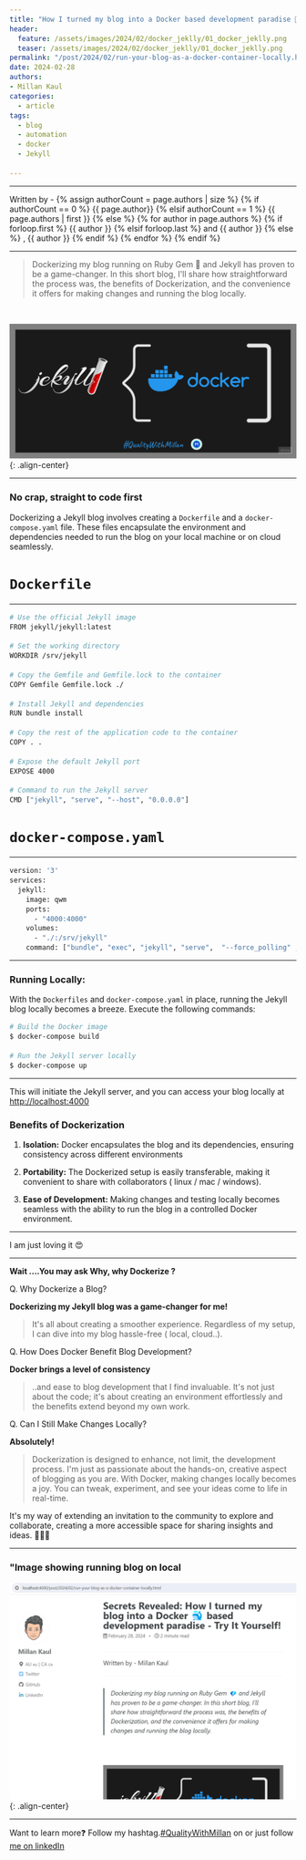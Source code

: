 ```yaml
---
title: "How I turned my blog into a Docker based development paradise 🐳 - Try It Yourself!"
header:
  feature: /assets/images/2024/02/docker_jeklly/01_docker_jeklly.png
  teaser: /assets/images/2024/02/docker_jeklly/01_docker_jeklly.png
permalink: "/post/2024/02/run-your-blog-as-a-docker-container-locally.html"
date: 2024-02-28
authors:
- Millan Kaul
categories:
  - article
tags:
  - blog
  - automation
  - docker
  - Jekyll
  
---
```


<hr>
<p>
 Written by -
{% assign authorCount = page.authors | size %}
{% if authorCount == 0 %}
   {{ page.author}}
{% elsif authorCount == 1 %}
    {{ page.authors | first }}         
{% else %}
    {% for author in page.authors %}
        {% if forloop.first %}
            {{ author }}
        {% elsif forloop.last %}
            and {{ author }}
        {% else %}
            , {{ author }}
        {% endif %}
    {% endfor %}
{% endif %}
</p>

<hr>

> Dockerizing my blog running on Ruby Gem 💎 and Jekyll has proven to be a game-changer. In this short blog, I'll share how straightforward the process was, the benefits of Dockerization, and the convenience it offers for making changes and running the blog locally.

<br>

!["Banner image with Jeklly and docker icons for the blog on using docker by Millan Kaul on his blog Quality With Millan"](/assets/images/2024/02/docker_jeklly/01_docker_jeklly.png){: .align-center}

<hr>

### No crap, straight to code first

Dockerizing a Jekyll blog involves creating a `Dockerfile` and a `docker-compose.yaml` file. 
These files encapsulate the environment and dependencies needed to run the blog on your local machine or on cloud seamlessly.

# `Dockerfile`

<hr>

```bash
# Use the official Jekyll image
FROM jekyll/jekyll:latest

# Set the working directory
WORKDIR /srv/jekyll

# Copy the Gemfile and Gemfile.lock to the container
COPY Gemfile Gemfile.lock ./

# Install Jekyll and dependencies
RUN bundle install

# Copy the rest of the application code to the container
COPY . .

# Expose the default Jekyll port
EXPOSE 4000

# Command to run the Jekyll server
CMD ["jekyll", "serve", "--host", "0.0.0.0"]
```


# `docker-compose.yaml`

<hr>


```bash
version: '3'
services:
  jekyll:
    image: qwm
    ports:
      - "4000:4000"
    volumes:
      - "./:/srv/jekyll"
    command: ["bundle", "exec", "jekyll", "serve",  "--force_polling" , "--host", "0.0.0.0"]

```


<hr>


### Running Locally:

With the `Dockerfiles` and `docker-compose.yaml` in place, running the Jekyll blog locally becomes a breeze. 
Execute the following commands:

```bash
# Build the Docker image
$ docker-compose build

# Run the Jekyll server locally
$ docker-compose up
```
<hr>

This will initiate the Jekyll server, and you can access your blog locally at [http://localhost:4000](http://localhost:4000)


### Benefits of Dockerization

1. **Isolation:** Docker encapsulates the blog and its dependencies, ensuring consistency across different environments

2. **Portability:** The Dockerized setup is easily transferable, making it convenient to share with collaborators ( linux / mac / windows).

3. **Ease of Development:** Making changes and testing locally becomes seamless with the ability to run the blog in a controlled Docker environment.

<hr>

I am just loving it 😍

<hr>

**Wait ....You may ask Why, why Dockerize ?**

Q. Why Dockerize a Blog?

**Dockerizing my Jekyll blog was a game-changer for me!** 
> It's all about creating a smoother experience. Regardless of my setup, I can dive into my blog hassle-free ( local, cloud..). 


Q. How Does Docker Benefit Blog Development?


**Docker brings a level of consistency**
> ..and ease to blog development that I find invaluable. It's not just about the code; it's about creating an environment effortlessly and the benefits extend beyond my own work.

Q. Can I Still Make Changes Locally?

**Absolutely!**
 > Dockerization is designed to enhance, not limit, the development process. I'm just as passionate about the hands-on, creative aspect of blogging as you are. With Docker, making changes locally becomes a joy. You can tweak, experiment, and see your ideas come to life in real-time.


It's my way of extending an invitation to the community to explore and collaborate, creating a more accessible space for sharing insights and ideas. 🤗🤗🤗

<hr>

### "Image showing running blog on local

!["Image showing running blog on local"](/assets/images/2024/02/docker_jeklly/02_docker_blog.png){: .align-center}


<hr>

Want to learn more❓ Follow my hashtag.[#QualityWithMillan](https://www.linkedin.com/feed/hashtag/?keywords=qualitywithmillan) on or just follow [me on linkedIn](https://www.linkedin.com/in/millankaul/)
